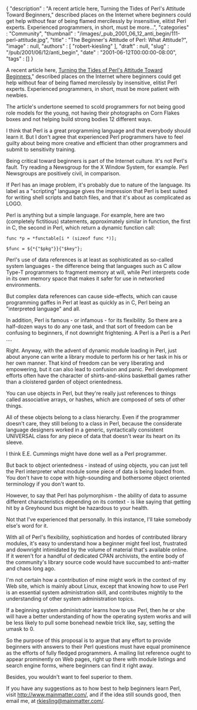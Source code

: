 {
   "description" : "A recent article here, Turning the Tides of Perl's Attitude Toward Beginners,\" described places on the Internet where beginners could get help without fear of being flamed mercilessly by insensitive, elitist Perl experts. Experienced programmers, in short, must be more...",
   "categories" : "Community",
   "thumbnail" : "/images/_pub_2001_06_12_anti_begin/111-perl-attitude.jpg",
   "title" : "The Beginner's Attitude of Perl: What Attitude?",
   "image" : null,
   "authors" : [
      "robert-kiesling"
   ],
   "draft" : null,
   "slug" : "/pub/2001/06/12/anti_begin",
   "date" : "2001-06-12T00:00:00-08:00",
   "tags" : []
}





A recent article here, [Turning the Tides of Perl's Attitude Toward
Beginners](/pub/a/2001/05/29/tides.html)," described places on the
Internet where beginners could get help without fear of being flamed
mercilessly by insensitive, elitist Perl experts. Experienced
programmers, in short, must be more patient with newbies.

The article's undertone seemed to scold programmers for not being good
role models for the young, not having their photographs on Corn Flakes
boxes and not helping build strong bodies 12 different ways.

I think that Perl is a great programming language and that everybody
should learn it. But I don't agree that experienced Perl programmers
have to feel guilty about being more creative and efficient than other
programmers and submit to sensitivity training.

Being critical toward beginners is part of the Internet culture. It's
not Perl's fault. Try reading a Newsgroup for the X Window System, for
example. Perl Newsgroups are positively civil, in comparison.

If Perl has an image problem, it's probably due to nature of the
language. Its label as a "scripting" language gives the impression that
Perl is best suited for writing shell scripts and batch files, and that
it's about as complicated as LOGO.

Perl is anything but a simple language. For example, here are two
(completely fictitious) statements, approximately similar in function,
the first in C, the second in Perl, which return a dynamic function
call:

    func *p = *functable[i * (sizeof func *)];

    $func = ${*{"$pkg"}}{"$key"};

Perl's use of data references is at least as sophisticated as so-called
system languages - the difference being that languages such as C allow
Type-T programmers to fragment memory at will, while Perl interprets
code in its own memory space that makes it safer for use in networked
environments.

But complex data references can cause side-effects, which can cause
programming gaffes in Perl at least as quickly as in C, Perl being an
"interpreted language" and all.

In addition, Perl is famous - or infamous - for its flexibility. So
there are a half-dozen ways to do any one task, and that sort of freedom
can be confusing to beginners, if not downright frightening. A Perl is a
Perl is a Perl ....

Right. Anyway, with the advent of dynamic module loading in Perl, just
about anyone can write a library module to perform his or her task in
his or her own manner. That kind of freedom can be very liberating and
empowering, but it can also lead to confusion and panic. Perl
development efforts often have the character of shirts-and-skins
basketball games rather than a cloistered garden of object orientedness.

You can use objects in Perl, but they're really just references to
things called associative arrays, or hashes, which are composed of sets
of other things.

All of these objects belong to a class hierarchy. Even if the programmer
doesn't care, they still belong to a class in Perl, because the
considerate language designers worked in a generic, syntactically
consistent UNIVERSAL class for any piece of data that doesn't wear its
heart on its sleeve.

I think E.E. Cummings might have done well as a Perl programmer.

But back to object orientedness - instead of using objects, you can just
tell the Perl interpreter what module some piece of data is being loaded
from. You don't have to cope with high-sounding and bothersome object
oriented terminology if you don't want to.

However, to say that Perl has polymorphism - the ability of data to
assume different characteristics depending on its context - is like
saying that getting hit by a Greyhound bus might be hazardous to your
health.

Not that I've experienced that personally. In this instance, I'll take
somebody else's word for it.

With all of Perl's flexibility, sophistication and hordes of contributed
library modules, it's easy to understand how a beginner might feel lost,
frustrated and downright intimidated by the volume of material that's
available online. If it weren't for a handful of dedicated CPAN
archivists, the entire body of the community's library source code would
have succumbed to anti-matter and chaos long ago.

I'm not certain how a contribution of mine might work in the context of
my Web site, which is mainly about Linux, except that knowing how to use
Perl is an essential system administration skill, and contributes
mightily to the understanding of other system administration topics.

If a beginning system administrator learns how to use Perl, then he or
she will have a better understanding of how the operating system works
and will be less likely to pull some bonehead newbie trick like, say,
setting the umask to 0.

So the purpose of this proposal is to argue that any effort to provide
beginners with answers to their Perl questions must have equal
prominence as the efforts of fully fledged programmers. A mailing list
reference ought to appear prominently on Web pages, right up there with
module listings and search engine forms, where beginners can find it
right away.

Besides, you wouldn't want to feel superior to them.

If you have any suggestions as to how best to help beginners learn Perl,
visit <http://www.mainmatter.com/>, and if the idea still sounds good,
then email me, at
[rkiesling@mainmatter.com/](mailto:rkiesling@mainmatter.com).


